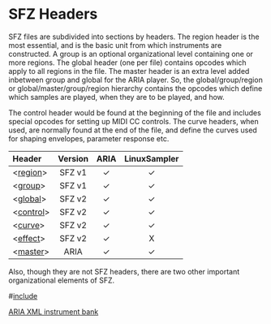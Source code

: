 # SFZ Headers

SFZ files are subdivided into sections by headers. The region header is the most
essential, and is the basic unit from which instruments are constructed. A group
is an optional organizational level containing one or more regions. The global
header (one per file) contains opcodes which apply to all regions in the file.
The master header is an extra level added inbetween group and global for the
ARIA player. So, the global/group/region or global/master/group/region hierarchy
contains the opcodes which define which samples are played, when they are to be
played, and how.

The control header would be found at the beginning of the file and includes
special opcodes for setting up MIDI CC controls. The curve headers, when used,
are normally found at the end of the file, and define the curves used for
shaping envelopes, parameter response etc.

| Header                        | Version | ARIA  | LinuxSampler |
| :---                          |  :---:  | :---: |    :---:     |
| <[region](/headers/region)>   | SFZ v1  |   ✓   |      ✓       |
| <[group](/headers/group)>     | SFZ v1  |   ✓   |      ✓       |
| <[global](/headers/global)>   | SFZ v2  |   ✓   |      ✓       |
| <[control](/headers/control)> | SFZ v2  |   ✓   |      ✓       |
| <[curve](/headers/curve)>     | SFZ v2  |   ✓   |      ✓       |
| <[effect](/headers/effect)>   | SFZ v2  |   ✓   |      X       |
| <[master](/headers/master)>   | ARIA    |   ✓   |      ✓       |     

Also, though they are not SFZ headers, there are two other important
organizational elements of SFZ.

\#[include](/directives/include)

[ARIA XML instrument bank](/extensions/aria/xml_instrument_bank)
